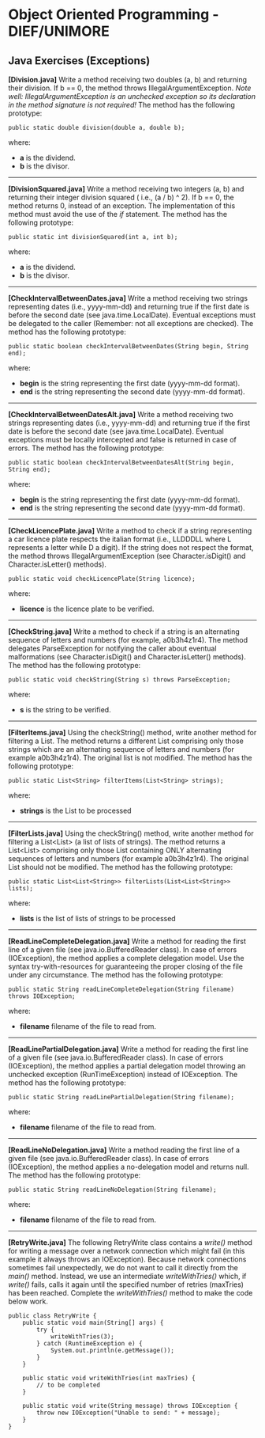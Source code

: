 # Object Oriented Programming - DIEF/UNIMORE

## Java Exercises (Exceptions)

**[Division.java]** Write a method receiving two doubles (a, b) and returning their division. If b == 0, the method
throws IllegalArgumentException. *Note well: IllegalArgumentException is an unchecked exception so its declaration in
the method signature is not required!* The method has the following prototype:

```
public static double division(double a, double b);
```

where:

* **a** is the dividend.
* **b** is the divisor.

---

**[DivisionSquared.java]** Write a method receiving two integers (a, b) and returning their integer division squared (
i.e., (a / b) ^ 2). If b == 0, the method returns 0, instead of an exception. The implementation of this method must
avoid the use of the *if* statement. The method has the following prototype:

```
public static int divisionSquared(int a, int b);
```

where:

* **a** is the dividend.
* **b** is the divisor.

---

**[CheckIntervalBetweenDates.java]** Write a method receiving two strings representing dates (i.e., yyyy-mm-dd) and
returning true if the first date is before the second date (see java.time.LocalDate).
Eventual exceptions must be delegated to the caller (Remember: not all exceptions are checked). The method has the following prototype:

```
public static boolean checkIntervalBetweenDates(String begin, String end);
```

where:

* **begin** is the string representing the first date (yyyy-mm-dd format).
* **end** is the string representing the second date (yyyy-mm-dd format).

---

**[CheckIntervalBetweenDatesAlt.java]** Write a method receiving two strings representing dates (i.e., yyyy-mm-dd) and
returning true if the first date is before the second date (see java.time.LocalDate).
Eventual exceptions must be locally intercepted and false is returned in case of errors. The method has the following
prototype:

```
public static boolean checkIntervalBetweenDatesAlt(String begin, String end);
```

where:

* **begin** is the string representing the first date (yyyy-mm-dd format).
* **end** is the string representing the second date (yyyy-mm-dd format).

---

**[CheckLicencePlate.java]** Write a method to check if a string representing a car licence plate respects 
the italian format (i.e., LLDDDLL where L represents a letter while D a digit). If the string does not respect the
format, the method throws IllegalArgumentException (see Character.isDigit() and Character.isLetter() methods).

```
public static void checkLicencePlate(String licence);
```

where:

* **licence** is the licence plate to be verified.

---

**[CheckString.java]** Write a method to check if a string is an alternating sequence of letters and numbers (for
example, a0b3h4z1r4). The method delegates ParseException for notifying the caller about eventual malformations (see
Character.isDigit() and Character.isLetter() methods). The method has the following prototype:

```
public static void checkString(String s) throws ParseException;
```

where:

* **s** is the string to be verified.

---

**[FilterItems.java]** Using the checkString() method, write another method for filtering a List<String>. The method
returns a different List<String> comprising only those strings which are an alternating sequence of letters and numbers (for example a0b3h4z1r4). The original list is not modified. The method has the following prototype:

```
public static List<String> filterItems(List<String> strings);
```

where:

* **strings** is the List to be processed

---

**[FilterLists.java]** Using the checkString() method, write another method for filtering a List<List<String>> (a list
of lists of strings). The method returns a List<List<String>> comprising only those List<String> containing ONLY
alternating sequences of letters and numbers (for example a0b3h4z1r4). The original List should not be modified. The
method has the following prototype:

```
public static List<List<String>> filterLists(List<List<String>> lists);
```

where:

* **lists** is the list of lists of strings to be processed

---

**[ReadLineCompleteDelegation.java]** Write a method for reading the first line of a given file (see
java.io.BufferedReader class). In case of errors (IOException), the method applies a complete delegation model. Use the syntax try-with-resources for guaranteeing the proper closing of the file under any circumstance. The method has the following prototype:

```
public static String readLineCompleteDelegation(String filename) throws IOException;
```

where:

* **filename** filename of the file to read from.

---

**[ReadLinePartialDelegation.java]** Write a method for reading the first line of a given file (see
java.io.BufferedReader class). In case of errors (IOException), the method applies a partial delegation model throwing an unchecked exception (RunTimeException) instead of IOException. The method has the following prototype:

```
public static String readLinePartialDelegation(String filename);
```

where:

* **filename** filename of the file to read from.

---

**[ReadLineNoDelegation.java]** Write a method reading the first line of a given file (see java.io.BufferedReader
class). In case of errors (IOException), the method applies a no-delegation model and returns null. The method has the following prototype:

```
public static String readLineNoDelegation(String filename);
```

where:

* **filename** filename of the file to read from.

---

**[RetryWrite.java]** The following RetryWrite class contains a *write()* method for writing a message over a network connection which might fail (in this example it always throws an IOException). Because network connections sometimes fail unexpectedly, we do not want to call it directly from the *main()* method. Instead, we use an intermediate *writeWithTries()* which, if *write()* fails, calls it again until the specified number of retries (maxTries) has been reached. Complete the *writeWithTries()* method to make the code below work.

```
public class RetryWrite {
    public static void main(String[] args) {
        try {
            writeWithTries(3);
        } catch (RuntimeException e) {
            System.out.println(e.getMessage());
        }
    }

    public static void writeWithTries(int maxTries) {
        // to be completed
    }

    public static void write(String message) throws IOException {
        throw new IOException("Unable to send: " + message);
    }
}
```